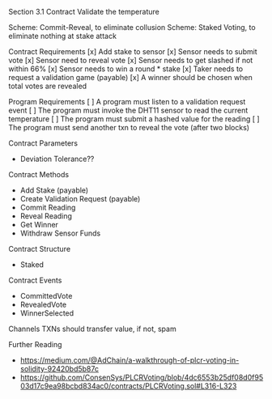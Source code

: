 Section 3.1 Contract
Validate the temperature

Scheme: Commit-Reveal, to eliminate collusion
Scheme: Staked Voting, to eliminate nothing at stake attack

Contract Requirements
[x] Add stake to sensor
[x] Sensor needs to submit vote
[x] Sensor need to reveal vote
[x] Sensor needs to get slashed if not within 66%
[x] Sensor needs to win a round <randomly> * stake
[x] Taker needs to request a validation game (payable)
[x] A winner should be chosen when total votes are revealed

Program Requirements
[ ] A program must listen to a validation request event
[ ] The program must invoke the DHT11 sensor to read the current temperature
[ ] The program must submit a hashed value for the reading
[ ] The program must send another txn to reveal the vote (after two blocks)

Contract Parameters
- Deviation Tolerance??

Contract Methods
- Add Stake (payable)
- Create Validation Request (payable)
- Commit Reading
- Reveal Reading
- Get Winner
- Withdraw Sensor Funds

Contract Structure
- Staked

Contract Events
- CommittedVote
- RevealedVote
- WinnerSelected

Channels
TXNs should transfer value, if not, spam

Further Reading
* https://medium.com/@AdChain/a-walkthrough-of-plcr-voting-in-solidity-92420bd5b87c
* https://github.com/ConsenSys/PLCRVoting/blob/4dc6553b25df08d0f9503d17c9ea98bcbd834ac0/contracts/PLCRVoting.sol#L316-L323
